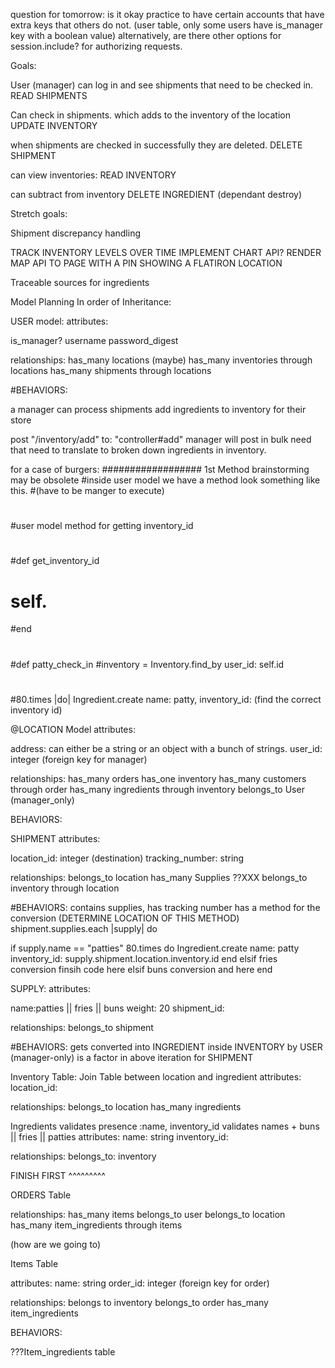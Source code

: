 question for tomorrow: is it okay practice to have certain accounts that have extra keys that others do not. (user table, only some users have is_manager key with a boolean value)
alternatively, are there other options for session.include? for authorizing requests.




Goals:

User (manager) can log in and see shipments that need to be checked in. READ SHIPMENTS


Can check in shipments. which adds to the inventory of the location UPDATE INVENTORY

when shipments are checked in successfully they are deleted. DELETE SHIPMENT

can view inventories: READ INVENTORY
<!-- location.inventory.ingredients -->

can subtract from inventory DELETE INGREDIENT (dependant destroy)


Stretch goals:

Shipment discrepancy handling

TRACK INVENTORY LEVELS OVER TIME IMPLEMENT CHART API?
RENDER MAP API TO PAGE WITH A PIN SHOWING A FLATIRON LOCATION

Traceable sources for ingredients







Model Planning In order of Inheritance: 

USER model:
attributes: 

is_manager?
username
password_digest

relationships:
has_many locations (maybe)
has_many inventories through locations
has_many shipments through locations

#BEHAVIORS:

a manager can process shipments add ingredients to inventory for their store

post "/inventory/add" to: "controller#add"
manager will post in bulk need that need to translate to broken down ingredients in inventory. 

for a case of burgers:
################## 1st Method brainstorming may be obsolete
#inside user model we have a method look something like this.
#(have to be manger to execute)
#
#user model method for getting inventory_id
#
#def get_inventory_id
#    self.
#end
#
#def patty_check_in 
#inventory = Inventory.find_by user_id: self.id
#
#80.times |do| Ingredient.create name: patty, inventory_id: (find the correct inventory id) 


@LOCATION Model
attributes:

address: can either be a string or an object with a bunch of strings.
user_id: integer (foreign key for manager)


relationships: 
has_many orders
has_one inventory
has_many customers through order
has_many ingredients through inventory
belongs_to User (manager_only)

BEHAVIORS:


SHIPMENT
attributes:

location_id: integer (destination)
tracking_number: string

relationships:
belongs_to location
has_many Supplies
??XXX belongs_to inventory through location

#BEHAVIORS:
contains supplies, has tracking number 
has a method for the conversion (DETERMINE LOCATION OF THIS METHOD)
shipment.supplies.each |supply| do

if supply.name == "patties"
    80.times do
    Ingredient.create name: patty inventory_id: supply.shipment.location.inventory.id
    end
elsif fries conversion
    finsih code here
elsif buns conversion
    and here
end



SUPPLY:
attributes:

name:patties || fries || buns
weight: 20
shipment_id:

relationships:
belongs_to shipment

#BEHAVIORS:
gets converted into INGREDIENT inside INVENTORY by USER (manager-only)
is a factor in above iteration for SHIPMENT

Inventory Table: Join Table between location and ingredient
attributes:  
location_id:


relationships:
belongs_to location
has_many ingredients

Ingredients
validates presence :name, inventory_id
validates names + buns || fries || patties
attributes:
 name: string
 inventory_id:

relationships:
belongs_to: inventory 








FINISH FIRST ^^^^^^^^^












ORDERS Table

relationships:
has_many items
belongs_to user
belongs_to location
has_many item_ingredients through items

(how are we going to)

Items Table

attributes:
name: string
order_id: integer (foreign key for order)



relationships:
belongs to inventory
belongs_to order
has_many item_ingredients

BEHAVIORS:

???Item_ingredients table
